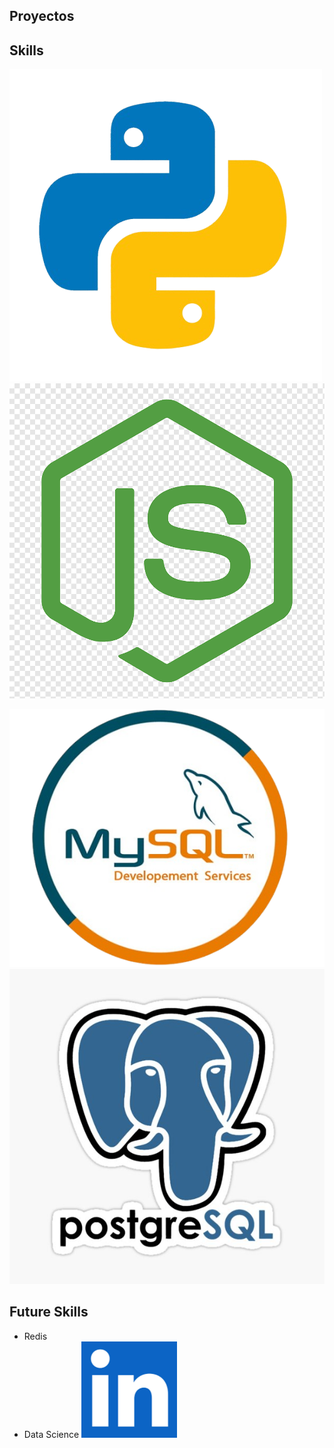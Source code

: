 ## Proyectos
## Skills
![Python](src/python.png)
![Node.js](src/nodejs.png)

![MySQL](src/mysql.png)
![PostgreSQL](src/postgresql.png)

## Future Skills
- Redis
- Data Science
[![LinkedIn](src/linkedin.png)](https://www.linkedin.com/in/maximiliano-zonta/)
